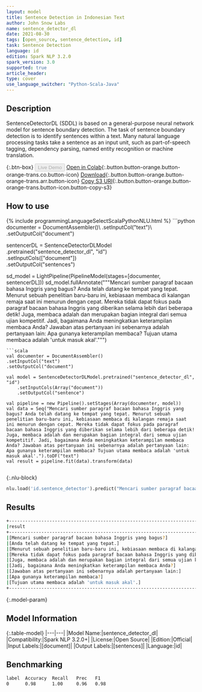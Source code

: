 ```yaml
---
layout: model
title: Sentence Detection in Indonesian Text
author: John Snow Labs
name: sentence_detector_dl
date: 2021-08-30
tags: [open_source, sentence_detection, id]
task: Sentence Detection
language: id
edition: Spark NLP 3.2.0
spark_version: 3.0
supported: true
article_header:
type: cover
use_language_switcher: "Python-Scala-Java"
---
```


## Description

SentenceDetectorDL (SDDL) is based on a general-purpose neural network model for sentence boundary detection. The task of sentence boundary detection is to identify sentences within a text. Many natural language processing tasks take a sentence as an input unit, such as part-of-speech tagging, dependency parsing, named entity recognition or machine translation.

{:.btn-box}
<button class="button button-orange" disabled>Live Demo</button>
[Open in Colab](https://colab.research.google.com/github/JohnSnowLabs/spark-nlp-workshop/blob/master/tutorials/Certification_Trainings/Public/9.SentenceDetectorDL.ipynb){:.button.button-orange.button-orange-trans.co.button-icon}
[Download](https://s3.amazonaws.com/auxdata.johnsnowlabs.com/public/models/sentence_detector_dl_id_3.2.0_3.0_1630318954338.zip){:.button.button-orange.button-orange-trans.arr.button-icon}
[Copy S3 URI](s3://auxdata.johnsnowlabs.com/public/models/sentence_detector_dl_id_3.2.0_3.0_1630318954338.zip){:.button.button-orange.button-orange-trans.button-icon.button-copy-s3}

## How to use



<div class="tabs-box" markdown="1">
{% include programmingLanguageSelectScalaPythonNLU.html %}
```python
documenter = DocumentAssembler()\
.setInputCol("text")\
.setOutputCol("document")

sentencerDL = SentenceDetectorDLModel\
.pretrained("sentence_detector_dl", "id") \
.setInputCols(["document"]) \
.setOutputCol("sentences")

sd_model = LightPipeline(PipelineModel(stages=[documenter, sentencerDL]))
sd_model.fullAnnotate("""Mencari sumber paragraf bacaan bahasa Inggris yang bagus? Anda telah datang ke tempat yang tepat. Menurut sebuah penelitian baru-baru ini, kebiasaan membaca di kalangan remaja saat ini menurun dengan cepat. Mereka tidak dapat fokus pada paragraf bacaan bahasa Inggris yang diberikan selama lebih dari beberapa detik! Juga, membaca adalah dan merupakan bagian integral dari semua ujian kompetitif. Jadi, bagaimana Anda meningkatkan keterampilan membaca Anda? Jawaban atas pertanyaan ini sebenarnya adalah pertanyaan lain: Apa gunanya keterampilan membaca? Tujuan utama membaca adalah 'untuk masuk akal'.""")


```
```scala
val documenter = DocumentAssembler()
.setInputCol("text")
.setOutputCol("document")

val model = SentenceDetectorDLModel.pretrained("sentence_detector_dl", "id")
	.setInputCols(Array("document"))
	.setOutputCol("sentence")

val pipeline = new Pipeline().setStages(Array(documenter, model))
val data = Seq("Mencari sumber paragraf bacaan bahasa Inggris yang bagus? Anda telah datang ke tempat yang tepat. Menurut sebuah penelitian baru-baru ini, kebiasaan membaca di kalangan remaja saat ini menurun dengan cepat. Mereka tidak dapat fokus pada paragraf bacaan bahasa Inggris yang diberikan selama lebih dari beberapa detik! Juga, membaca adalah dan merupakan bagian integral dari semua ujian kompetitif. Jadi, bagaimana Anda meningkatkan keterampilan membaca Anda? Jawaban atas pertanyaan ini sebenarnya adalah pertanyaan lain: Apa gunanya keterampilan membaca? Tujuan utama membaca adalah 'untuk masuk akal'.").toDF("text")
val result = pipeline.fit(data).transform(data)


```

{:.nlu-block}
```python
nlu.load('id.sentence_detector').predict("Mencari sumber paragraf bacaan bahasa Inggris yang bagus? Anda telah datang ke tempat yang tepat. Menurut sebuah penelitian baru-baru ini, kebiasaan membaca di kalangan remaja saat ini menurun dengan cepat. Mereka tidak dapat fokus pada paragraf bacaan bahasa Inggris yang diberikan selama lebih dari beberapa detik! Juga, membaca adalah dan merupakan bagian integral dari semua ujian kompetitif. Jadi, bagaimana Anda meningkatkan keterampilan membaca Anda? Jawaban atas pertanyaan ini sebenarnya adalah pertanyaan lain: Apa gunanya keterampilan membaca? Tujuan utama membaca adalah 'untuk masuk akal'.", output_level ='sentence')  
```
</div>

## Results

```bash
+---------------------------------------------------------------------------------------------------------------+
|result                                                                                                         |
+---------------------------------------------------------------------------------------------------------------+
|[Mencari sumber paragraf bacaan bahasa Inggris yang bagus?]                                                    |
|[Anda telah datang ke tempat yang tepat.]                                                                      |
|[Menurut sebuah penelitian baru-baru ini, kebiasaan membaca di kalangan remaja saat ini menurun dengan cepat.] |
|[Mereka tidak dapat fokus pada paragraf bacaan bahasa Inggris yang diberikan selama lebih dari beberapa detik!]|
|[Juga, membaca adalah dan merupakan bagian integral dari semua ujian kompetitif.]                              |
|[Jadi, bagaimana Anda meningkatkan keterampilan membaca Anda?]                                                 |
|[Jawaban atas pertanyaan ini sebenarnya adalah pertanyaan lain:]                                               |
|[Apa gunanya keterampilan membaca?]                                                                            |
|[Tujuan utama membaca adalah 'untuk masuk akal'.]                                                              |
+---------------------------------------------------------------------------------------------------------------+


```

{:.model-param}
## Model Information

{:.table-model}
|---|---|
|Model Name:|sentence_detector_dl|
|Compatibility:|Spark NLP 3.2.0+|
|License:|Open Source|
|Edition:|Official|
|Input Labels:|[document]|
|Output Labels:|[sentences]|
|Language:|id|

## Benchmarking

```bash
label  Accuracy  Recall   Prec   F1  
0      0.98      1.00     0.96   0.98
```
